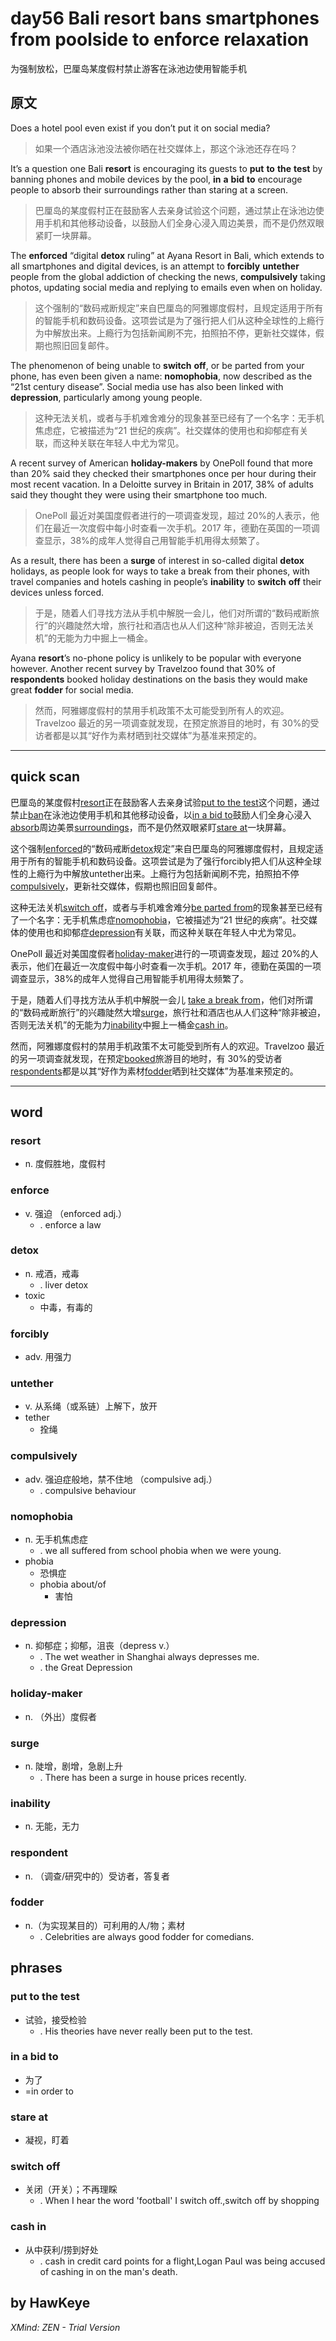 # day56 Bali resort bans smartphones from poolside to enforce relaxation
为强制放松，巴厘岛某度假村禁止游客在泳池边使用智能手机
## 原文

Does a hotel pool even exist if you don’t put it on social media?
> 如果一个酒店泳池没法被你晒在社交媒体上，那这个泳池还存在吗？


It’s a question one Bali **resort** is encouraging its guests to **put** **to** **the** **test** by banning phones and mobile devices by the pool, **in** **a** **bid** **to** encourage people to absorb their surroundings rather than staring at a screen.
> 巴厘岛的某度假村正在鼓励客人去亲身试验这个问题，通过禁止在泳池边使用手机和其他移动设备，以鼓励人们全身心浸入周边美景，而不是仍然双眼紧盯一块屏幕。


The **enforced** “digital **detox** ruling” at Ayana Resort in Bali, which extends to all smartphones and digital devices, is an attempt to **forcibly** **untether** people from the global addiction of checking the news, **compulsively** taking photos, updating social media and replying to emails even when on holiday.
> 这个强制的“数码戒断规定”来自巴厘岛的阿雅娜度假村，且规定适用于所有的智能手机和数码设备。这项尝试是为了强行把人们从这种全球性的上瘾行为中解放出来。上瘾行为包括新闻刷不完，拍照拍不停，更新社交媒体，假期也照旧回复邮件。


The phenomenon of being unable to **switch** **off**, or be parted from your phone, has even been given a name: **nomophobia**, now described as the “21st century disease”. Social media use has also been linked with **depression**, particularly among young people.
> 这种无法关机，或者与手机难舍难分的现象甚至已经有了一个名字：无手机焦虑症，它被描述为“21 世纪的疾病”。社交媒体的使用也和抑郁症有关联，而这种关联在年轻人中尤为常见。


A recent survey of American **holiday-makers** by OnePoll found that more than 20% said they checked their smartphones once per hour during their most recent vacation. In a Deloitte survey in Britain in 2017, 38% of adults said they thought they were using their smartphone too much.
> OnePoll 最近对美国度假者进行的一项调查发现，超过 20%的人表示，他们在最近一次度假中每小时查看一次手机。2017 年，德勤在英国的一项调查显示，38%的成年人觉得自己用智能手机用得太频繁了。


As a result, there has been a **surge** of interest in so-called digital **detox** holidays, as people look for ways to take a break from their phones, with travel companies and hotels cashing in people’s **inability** to **switch** **off** their devices unless forced.
> 于是，随着人们寻找方法从手机中解脱一会儿，他们对所谓的“数码戒断旅行”的兴趣陡然大增，旅行社和酒店也从人们这种“除非被迫，否则无法关机”的无能为力中掘上一桶金。


Ayana **resort**’s no-phone policy is unlikely to be popular with everyone however. Another recent survey by Travelzoo found that 30% of **respondents** booked holiday destinations on the basis they would make great **fodder** for social media.
> 然而，阿雅娜度假村的禁用手机政策不太可能受到所有人的欢迎。Travelzoo 最近的另一项调查就发现，在预定旅游目的地时，有 30%的受访者都是以其“好作为素材晒到社交媒体”为基准来预定的。

----
## quick scan


巴厘岛的某度假村<u>resort</u>正在鼓励客人去亲身试验<u>put to the test</u>这个问题，通过禁止<u>ban</u>在泳池边使用手机和其他移动设备，以<u>in a bid to</u>鼓励人们全身心浸入<u>absorb</u>周边美景<u>surroundings</u>，而不是仍然双眼紧盯<u>stare at</u>一块屏幕。

这个强制<u>enforced</u>的“数码戒断<u>detox</u>规定”来自巴厘岛的阿雅娜度假村，且规定适用于所有的智能手机和数码设备。这项尝试是为了强行forcibly把人们从这种全球性的上瘾行为中解放untether出来。上瘾行为包括新闻刷不完，拍照拍不停<u>compulsively</u>，更新社交媒体，假期也照旧回复邮件。


这种无法关机<u>switch off</u>，或者与手机难舍难分<u>be parted from</u>的现象甚至已经有了一个名字：无手机焦虑症<u>nomophobia</u>，它被描述为“21 世纪的疾病”。社交媒体的使用也和抑郁症<u>depression</u>有关联，而这种关联在年轻人中尤为常见。

OnePoll 最近对美国度假者<u>holiday-maker</u>进行的一项调查发现，超过 20%的人表示，他们在最近一次度假中每小时查看一次手机。2017 年，德勤在英国的一项调查显示，38%的成年人觉得自己用智能手机用得太频繁了。

于是，随着人们寻找方法从手机中解脱一会儿 <u>take a break from</u>，他们对所谓的“数码戒断旅行”的兴趣陡然大增<u>surge</u>，旅行社和酒店也从人们这种“除非被迫，否则无法关机”的无能为力<u>inability</u>中掘上一桶金<u>cash in</u>。


然而，阿雅娜度假村的禁用手机政策不太可能受到所有人的欢迎。Travelzoo 最近的另一项调查就发现，在预定<u>booked</u>旅游目的地时，有 30%的受访者<u>respondents</u>都是以其“好作为素材<u>fodder</u>晒到社交媒体”为基准来预定的。

----

## word
### resort
* n. 度假胜地，度假村
### enforce
* v. 强迫 （enforced adj.）
    * . enforce a law
### detox
* n. 戒酒，戒毒
    * . liver detox
* toxic
    * 中毒，有毒的
### forcibly
* adv. 用强力
### untether
* v. 从系绳（或系链）上解下，放开
* tether
    * 拴绳
### compulsively
* adv. 强迫症般地，禁不住地 （compulsive adj.）
    * . compulsive behaviour
### nomophobia
* n. 无手机焦虑症
    * . we all suffered from school phobia when we were young.
* phobia
    * 恐惧症
    *  phobia about/of 
        * 害怕
### depression
* n. 抑郁症；抑郁，沮丧（depress v.）
    * . The wet weather in Shanghai always depresses me.
    * . the Great Depression
### holiday-maker
* n. （外出）度假者
### surge
* n. 陡增，剧增，急剧上升
    * . There has been a surge in house prices recently.
### inability
* n. 无能，无力
### respondent
* n. （调查/研究中的）受访者，答复者
### fodder
* n.（为实现某目的）可利用的人/物；素材
    * . Celebrities are always good fodder for comedians.
## phrases
### put to the test
* 试验，接受检验
    * . His theories have never really been put to the test.
### in a bid to
* 为了
* =in order to
### stare at
* 凝视，盯着
### switch off
* 关闭（开关）；不再理睬
    * . When I hear the word 'football' I switch off.,switch off by shopping
### cash in
* 从中获利/捞到好处
    * . cash in credit card points for a flight,Logan Paul was being accused of cashing in on the man's death.
## by HawKeye

*XMind: ZEN - Trial Version*